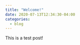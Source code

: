 ```yaml
---
title: "Welcome!"
date: 2020-07-13T12:34:30-04:00
categories:
  - blog
---
```


This is a test post!
